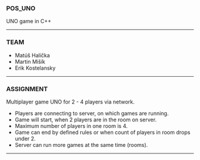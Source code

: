 ### POS_UNO
UNO game in C++

----------------------------------------------------------------------------------------------------------------------------------
### TEAM 
- Matúš Halička
- Martin Mišík
- Erik Kostelansky

----------------------------------------------------------------------------------------------------------------------------------
### ASSIGNMENT
Multiplayer game UNO for 2 - 4 players via network.
- Players are connecting to server, on which games are running.
- Game will start, when 2 players are in the room on server.
- Maximum number of players in one room is 4.
- Game can end by defined rules or when count of players in room drops under 2.
- Server can run more games at the same time (rooms).

----------------------------------------------------------------------------------------------------------------------------------

